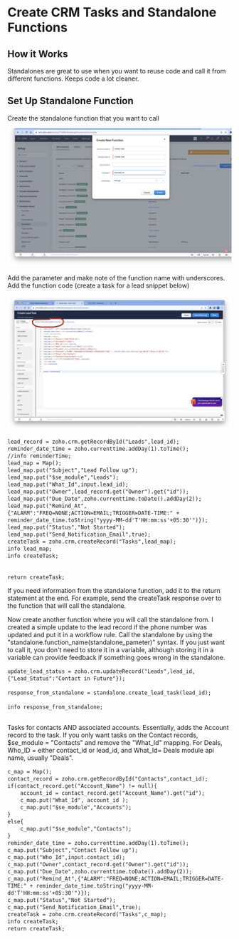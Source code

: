 # Create CRM Tasks and Standalone Functions



## How it Works
Standalones are great to use when you want to reuse code and call it from different functions. Keeps code a lot cleaner.


## Set Up Standalone Function

Create the standalone function that you want to call

<img src="Image 9-19-23 at 4.50 AM.jpeg" width="600">

Add the parameter and make note of the function name with underscores. Add the function code (create a task for a lead snippet below)

<img src="Image 9-19-23 at 5.32 AM.jpeg" width="600">

```
lead_record = zoho.crm.getRecordById("Leads",lead_id);
reminder_date_time = zoho.currenttime.addDay(1).toTime();
//info reminderTime;
lead_map = Map();
lead_map.put("Subject","Lead Follow up");
lead_map.put("$se_module","Leads");
lead_map.put("What_Id",input.lead_id);
lead_map.put("Owner",lead_record.get("Owner").get("id"));
lead_map.put("Due_Date",zoho.currenttime.toDate().addDay(2));
lead_map.put("Remind_At",{"ALARM":"FREQ=NONE;ACTION=EMAIL;TRIGGER=DATE-TIME:" + reminder_date_time.toString("yyyy-MM-dd'T'HH:mm:ss'+05:30'")});
lead_map.put("Status","Not Started");
lead_map.put("Send_Notification_Email",true);
createTask = zoho.crm.createRecord("Tasks",lead_map);
info lead_map;
info createTask;


return createTask;

```
If you need information from the standalone function, add it to the return statement at the end. For example, send the createTask response over to the function that will call the standalone.

Now create another function where you will call the standalone from. I created a simple update to the lead record if the phone number was updated and put it in a workflow rule. Call the standalone by using the "standalone.function_name(standalone_pameter)" syntax. If you just want to call it, you don't need to store it in a variable, although storing it in a variable can provide feedback if something goes wrong in the standalone.

```
update_lead_status = zoho.crm.updateRecord("Leads",lead_id,{"Lead_Status":"Contact in Future"});

response_from_standalone = standalone.create_lead_task(lead_id);

info response_from_standalone;


```


Tasks for contacts AND associated accounts. Essentially, adds the Account record to the task. If you only want tasks on the Contact records, $se_module = "Contacts" and remove the "What_Id" mapping. For Deals, Who_ID = either contact_id or lead_id, and What_Id= Deals module api name, usually "Deals".
```
c_map = Map();
contact_record = zoho.crm.getRecordById("Contacts",contact_id);
if(contact_record.get("Account_Name") != null){
	account_id = contact_record.get("Account_Name").get("id");
	c_map.put("What_Id", account_id );
	c_map.put("$se_module","Accounts");
}
else{
	c_map.put("$se_module","Contacts");
}
reminder_date_time = zoho.currenttime.addDay(1).toTime();
c_map.put("Subject","Contact Follow up");
c_map.put("Who_Id",input.contact_id);
c_map.put("Owner",contact_record.get("Owner").get("id"));
c_map.put("Due_Date",zoho.currenttime.toDate().addDay(2));
c_map.put("Remind_At",{"ALARM":"FREQ=NONE;ACTION=EMAIL;TRIGGER=DATE-TIME:" + reminder_date_time.toString("yyyy-MM-dd'T'HH:mm:ss'+05:30'")});
c_map.put("Status","Not Started");
c_map.put("Send_Notification_Email",true);
createTask = zoho.crm.createRecord("Tasks",c_map);
info createTask;
return createTask;
```

